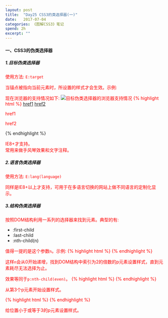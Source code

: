 ```yaml
---
layout: post
title:  "Day25 CSS3的类选择器(一)"
date:   2017-07-04
categories: 《图解CSS3》笔记
spend: 2h
excerpt: ""
---
```

#### 一、CSS3的伪类选择器
##### 1.目标伪类选择器
使用方法: `E:target`  

当锚点被指向当前元素时，所设置的样式才会生效。示例:

现在浏览器的支持情况如下:
![目标伪类选择器的浏览器支持情况](http://navcd-1252873427.cosgz.myqcloud.com/head_img/%E5%B1%8F%E5%B9%95%E5%BF%AB%E7%85%A7%202017-07-04%20%E4%B8%8B%E5%8D%8811.04.16.png)
{% highlight html %}
    <style>
        :target{
            color:red;
            border:1px solid yellowgreen;
        }
    </style>
    <body>
        <a href="#p1">href1</a>
        <a href="#p2">href2</a>
        <p id="p1">href1</p>
        <p id="p2">href2</p>
    </body>
{% endhighlight %}
                                             
IE8+才支持。  
常用来做手风琴效果和文字注释。

##### 2.语言伪类选择器
使用方法: `E:lang(language)`  
  
同样是IE8+以上才支持，可用于在多语言切换的网站上做不同语言的定制化显示。

##### 3.结构伪类选择器
按照DOM结构利用一系列的选择器来找到元素。典型的有:
* :first-child
* :last-child
* :nth-child(n)

值得一提的是这个参数`n`。示例:
{% highlight html %}
    <style>
        p:nth-child(2n){
            color:red;
        }
    </style>
{% endhighlight %}

这样`n`会从0开始递增，找到DOM结构中索引为2的倍数的p元素设置样式，直到元素耗尽无法选择为止。

效果等同于`p:nth-child(even)`。
{% highlight html %}
    <style>
        p:nth-child(n+3){
            color:red;
        }
    </style>
{% endhighlight %}

从第3个p元素开始设置样式。

{% highlight html %}
    <style>
        p:nth-child(-n+3){
            color:red;
        }
    </style>
{% endhighlight %}

给位置小于或等于3的p元素设置样式。